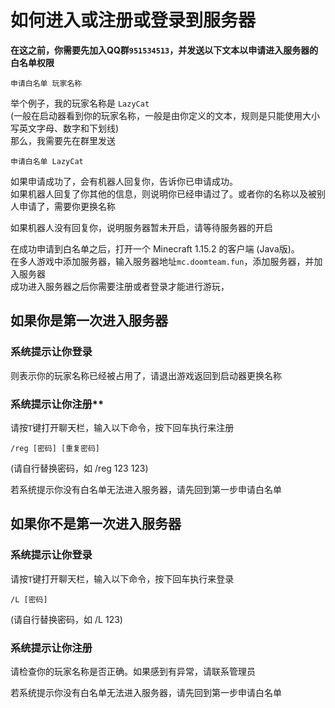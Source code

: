 # 如何进入或注册或登录到服务器

**在这之前，你需要先加入QQ群`951534513`，并发送以下文本以申请进入服务器的白名单权限**
```
申请白名单 玩家名称
```
举个例子，我的玩家名称是 `LazyCat`  
(一般在启动器看到你的玩家名称，一般是由你定义的文本，规则是只能使用大小写英文字母、数字和下划线)  
那么，我需要先在群里发送  
```
申请白名单 LazyCat
```
如果申请成功了，会有机器人回复你，告诉你已申请成功。  
如果机器人回复了你其他的信息，则说明你已经申请过了。或者你的名称以及被别人申请了，需要你更换名称  

如果机器人没有回复你，说明服务器暂未开启，请等待服务器的开启  

在成功申请到白名单之后，打开一个 Minecraft 1.15.2 的客户端 (Java版)。  
在多人游戏中添加服务器，输入服务器地址`mc.doomteam.fun`，添加服务器，并加入服务器  
成功进入服务器之后你需要注册或者登录才能进行游玩，  

## 如果你是第一次进入服务器  
### 系统提示让你登录
则表示你的玩家名称已经被占用了，请退出游戏返回到启动器更换名称


### 系统提示让你注册**
请按`T`键打开聊天栏，输入以下命令，按下回车执行来注册  
 ```
 /reg [密码] [重复密码]
 ```
 (请自行替换密码，如 /reg 123 123)

若系统提示你没有白名单无法进入服务器，请先回到第一步申请白名单

## 如果你不是第一次进入服务器
### 系统提示让你登录
请按`T`键打开聊天栏，输入以下命令，按下回车执行来登录  
 ```
 /L [密码]
 ```
 (请自行替换密码，如 /L 123)


### 系统提示让你注册
请检查你的玩家名称是否正确。如果感到有异常，请联系管理员

若系统提示你没有白名单无法进入服务器，请先回到第一步申请白名单
